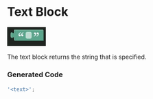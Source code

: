 # Text Block

![Text Block](../../images/text.jpg)

The text block returns the string that is specified.

### Generated Code

```js
'<text>';
```
